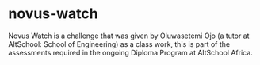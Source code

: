 # novus-watch
Novus Watch is a challenge that was given by Oluwasetemi Ojo (a tutor at AltSchool: School of Engineering) as a class work, this is part of the assessments required in the ongoing Diploma Program at AltSchool Africa.
